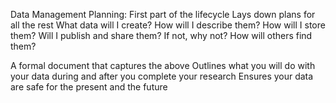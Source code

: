 Data Management Planning:
First part of the lifecycle
Lays down plans for all the rest
What data will I create?
How will I describe them?
How will I store them?
Will I publish and share them? If not, why not?
How will others find them?


A formal document that captures the above
Outlines what you will do with your data during and after you complete your research
Ensures your data are safe for the present and the future
